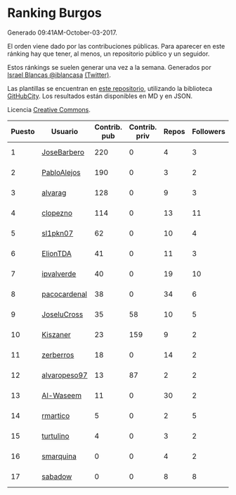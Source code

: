 # Ranking Burgos

Generado 09:41AM-October-03-2017.

El orden viene dado por las contribuciones públicas. Para aparecer en este ránking hay que tener, al menos, un repositorio público y un seguidor.

Estos ránkings se suelen generar una vez a la semana. Generados por [Israel Blancas @iblancasa](https://github.com/iblancasa/) [(Twitter)](https://twitter.com/iblancasa).

Las plantillas se encuentran en [este repositorio](https://github.com/iblancasa/GH-Spanish-Ranking), utilizando la biblioteca [GitHubCity](https://github.com/iblancasa/GitHubCity). Los resultados están disponibles en MD y en JSON.

Licencia [Creative Commons](https://creativecommons.org/licenses/by/4.0/).

| Puesto   |  Usuario  | Contrib. pub | Contrib. priv |Repos| Followers | Desde |  Avatar  |
|----------|-----------|--------------|---------------|-----|-----------|-------|----------|
|1|[JoseBarbero](https://github.com/JoseBarbero)|220|0|4|3|2016-02-25|![JoseBarbero](https://avatars3.githubusercontent.com/u/17479313)|
|2|[PabloAlejos](https://github.com/PabloAlejos)|190|0|3|2|2014-10-09|![PabloAlejos](https://avatars2.githubusercontent.com/u/9104772)|
|3|[alvarag](https://github.com/alvarag)|128|0|9|3|2014-11-21|![alvarag](https://avatars0.githubusercontent.com/u/9881614)|
|4|[clopezno](https://github.com/clopezno)|114|0|13|11|2012-02-20|![clopezno](https://avatars2.githubusercontent.com/u/1453744)|
|5|[sl1pkn07](https://github.com/sl1pkn07)|62|0|10|4|2010-11-01|![sl1pkn07](https://avatars3.githubusercontent.com/u/462213)|
|6|[ElionTDA](https://github.com/ElionTDA)|41|0|11|3|2013-09-21|![ElionTDA](https://avatars2.githubusercontent.com/u/5507129)|
|7|[ipvalverde](https://github.com/ipvalverde)|40|0|19|10|2014-03-08|![ipvalverde](https://avatars3.githubusercontent.com/u/6889318)|
|8|[pacocardenal](https://github.com/pacocardenal)|38|0|34|6|2013-09-12|![pacocardenal](https://avatars0.githubusercontent.com/u/5442055)|
|9|[JoseluCross](https://github.com/JoseluCross)|35|58|10|5|2015-08-27|![JoseluCross](https://avatars3.githubusercontent.com/u/14005926)|
|10|[Kiszaner](https://github.com/Kiszaner)|23|159|9|2|2014-10-08|![Kiszaner](https://avatars1.githubusercontent.com/u/9079893)|
|11|[zerberros](https://github.com/zerberros)|18|0|14|2|2013-11-13|![zerberros](https://avatars0.githubusercontent.com/u/5930950)|
|12|[alvaropeso97](https://github.com/alvaropeso97)|13|87|2|2|2016-10-23|![alvaropeso97](https://avatars3.githubusercontent.com/u/23009799)|
|13|[Al-Waseem](https://github.com/Al-Waseem)|11|0|30|2|2013-12-26|![Al-Waseem](https://avatars2.githubusercontent.com/u/6266689)|
|14|[rmartico](https://github.com/rmartico)|5|0|2|5|2012-10-11|![rmartico](https://avatars1.githubusercontent.com/u/2535865)|
|15|[turtulino](https://github.com/turtulino)|4|0|3|2|2011-08-25|![turtulino](https://avatars0.githubusercontent.com/u/1004178)|
|16|[smarquina](https://github.com/smarquina)|0|0|4|2|2015-04-29|![smarquina](https://avatars0.githubusercontent.com/u/12174981)|
|17|[sabadow](https://github.com/sabadow)|0|0|8|8|2012-02-08|![sabadow](https://avatars1.githubusercontent.com/u/1420021)|

